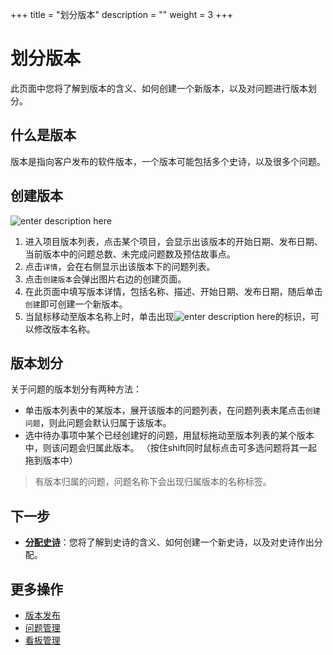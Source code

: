 ﻿+++
title = "划分版本"
description = ""
weight = 3
+++

# 划分版本

此页面中您将了解到版本的含义、如何创建一个新版本，以及对问题进行版本划分。

## 什么是版本

版本是指向客户发布的软件版本，一个版本可能包括多个史诗，以及很多个问题。

## 创建版本

![enter description here](/docs/user-guide/agile/imge/image15.png)

 1. 进入项目版本列表，点击某个项目，会显示出该版本的开始日期、发布日期、当前版本中的问题总数、未完成问题数及预估故事点。
 2. 点击`详情`，会在右侧显示出该版本下的问题列表。
 3. 点击`创建版本`会弹出图片右边的创建页面。
 4. 在此页面中填写版本详情，包括名称、描述、开始日期、发布日期，随后单击`创建`即可创建一个新版本。
 5. 当鼠标移动至版本名称上时，单击出现![enter description here](/docs/user-guide/agile/imge/image4.png)的标识，可以修改版本名称。

## 版本划分

关于问题的版本划分有两种方法：

- 单击版本列表中的某版本，展开该版本的问题列表，在问题列表末尾点击`创建问题`，则此问题会默认归属于该版本。
- 选中待办事项中某个已经创建好的问题，用鼠标拖动至版本列表的某个版本中，则该问题会归属此版本。 （按住shift同时鼠标点击可多选问题将其一起拖到版本中）

<blockquote class="note">
    有版本归属的问题，问题名称下会出现归属版本的名称标签。
    </blockquote>

## 下一步

- [**分配史诗**](../epic)：您将了解到史诗的含义、如何创建一个新史诗，以及对史诗作出分配。

## 更多操作

- [版本发布](../../release)
- [问题管理](../../issue) 
- [看板管理](../../sprint)



